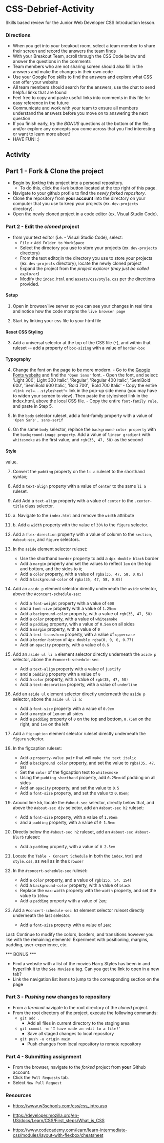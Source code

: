 # CSS-Debrief-Activity

Skills based review for the Junior Web Developer CSS Introduction lesson.

### Directions

- When you get into your breakout room, select a team member to share their screen and record the answers the team finds
- With your Breakout Team, scroll through the CSS Code below and answer the questions in the comments
- Team members who are not sharing screen should also fill in the answers and make the changes in their own code
- Use your Google Foo skills to find the answers and explore what CSS can offer your website
- All team members should search for the answers, use the chat to send helpful links that are found
- Feel free to copy and paste useful links into comments in this file for easy reference in the future
- Communicate and work with your team to ensure all members understand the answers before you move on to answering the next question
- If you finish early, try the *BONUS* questions at the bottom of the file, and/or explore any concepts you come across that you find interesting or want to learn more about!
- HAVE FUN! :)

## Activity

## Part 1 - Fork & Clone the project

* Begin by _forking_ this project into a personal repository.
  * To do this, click the `Fork` button located at the top right of this page.
* Navigate to your github profile to find the _newly forked repository_.
* Clone the repository from **your account** into the directory on your computer that you use to keep your projects (ex. `dev-projects` directory).
* Open the newly cloned project in a code editor (ex. Visual Studio Code).

### Part 2 - Edit the _cloned_ project

* from your text editor (i.e. - Visual Studio Code), select:
  * `File` > `Add Folder to WorkSpace`
  * Select the directory you use to store your projects (ex. `dev-projects` directory)
  * From the text editor,in the directory you use to store your projects (ex. `dev-projects` directory), locate the newly cloned project
  * Expand the project from the _project explorer (may just be called `explorer`)_
  * Modify the `index.html` and `assets/css/style.css` per the directions provided.

#### Setup

1. Open in browser/live server so you can see your changes in real time and notice how the code morphs the `live browser page`

2. Start by linking your css file to your html file

#### Reset CSS Styling

3. Add a universal selector at the top of the CSS file (`*`), and within that ruleset -- add a property of `box-sizing` with a value of `border-box`

#### Typography

4. Change the font on the page to be more modern.
		- Go to the [Google Fonts website](https://fonts.google.com) and find the `'Open Sans'` font.
		- Open the font, and select: 'Light 300', Light 300 Italic', 'Regular', 'Regular 400 Italic', 'SemiBold 600', 'SemiBold 600 Italic', 'Bold 700', 'Bold 700 Italic'
		- Copy the entire ```<link rel=...stylesheet">``` link in the pop-up side menu (you may have to widen your screen to view). Then paste the stylesheet link in the index.html, above the local CSS file.
		- Copy the entire `font-family rule`, and paste in Step 5.

5. In the `body` selector ruleset, add a font-family property with a value of `'Open Sans', sans-serif`

6. On the same `body` selector, replace the `background-color property` with the `background-image property`. Add a value of `linear gradient` with `whitesmoke` as the first value, and `rgb(35, 47, 58)` as the second 
#### Style
value.

7. Convert the `padding` property on the `li a` ruleset to the shorthand syntax;

8. Add a `text-align` property with a value of `center` to the same `li a` ruleset.

9. Add Add a `text-align` property with a value of `center` to the `.center-title` class selector.

10. a. Navigate to the `index.html` and remove the `width` attribute

10. b. Add a `width` property with the value of `30%` to the `figure` selector.

11. Add a `flex-direction` property with a value of column to the `section`, `#about-sec`, and `figure` selectors.

12. In the `aside` element selector ruleset:

	- Use the shorthand `border` property to add a `4px double black` border
	- Add a `margin` property and set the values to reflect `1em` on the top and bottom, and the sides to `0`;
	- Add a `color` property, with a value of `rgba(35, 47, 58, 0.05)`
	- Add a `background-color` of `rgba(35, 47, 58, 0.05)`

13. Add an `aside p` element selector directly underneath the `aside` selector, above the `#concert-schedule-sec`:

	- Add a `font-weight` property with a value of `600`
	- and a `font-size` property with a value of `1.25em`
	- Add a `background-color` property, with a value of `rgb(35, 47, 58)`
	- Add a `color` property, with a value of `whitesmoke`
	- Add a `padding` property, with a value of `0.5em` on all sides
	- Add a `margin` property, with a value of `0`
	- Add a `text-transform` property, with a value of `uppercase`
	- Add a `border-bottom` of `4px double rgba(0, 0, 0, 0.77)`
	- Add an `opacity` property, with a value of `0.6`

14. Add an `aside ul li a` element selector directly underneath the `aside p` selector, above the `#concert-schedule-sec`:

	- Add a `text-align` property with a value of `justify`
	- and a `padding` property with a value of `0`
	- Add a `color` property, with a value of `rgb(35, 47, 58)`
	- Add a `text-decoration` property, with a value of `underline`


15. Add an `aside ul` element selector directly underneath the `aside p` selector, above the `aside ul li a`:

	- Add a `font-size` property with a value of `0.9em`
	- Add a `margin` of `1em` on all sides
	- Add a `padding` property of `0` on the top and bottom, `0.75em` on the right, and `1em` on the left

16. Add a `figcaption` element selector ruleset directly underneath the `figure` selector.

17. In the figcaption ruleset:
	- Add a `property-value pair` that will `make the text italic`
	- Add a `background color` property, and set the value to `rgba(35, 47, 58)`
	- Set the `color` of the figcaption text to `whitesmoke`
	- Using the `padding shorthand` property, add `0.25em` of padding on all sides
	- Add an `opacity` property, and set the value to `0.5`
	- Add a `font-size` property, and set the value to `0.85em`;

18. Around line 55, locate the `#about-sec` selector, directly below that, and above the `#about-sec div` selector, add an `#about-sec h2` ruleset:
	- Add a `font-size` property, with a value of `1.95em`
  	- and a `padding` property, with a value of `0 1.5em`

19. Directly below the `#about-sec h2` ruleset, add an `#about-sec #about-blurb` ruleset:
	- Add a `padding` property, with a value of `0 2.5em`

20. Locate the `Table - Concert Schedule` in both the `index.html` and `style.css`, as well as in the `browser`

21. In the `#concert-schedule-sec` ruleset:
	- Add a `color` property, and a value of `rgb(255, 54, 154)`
	- Add a `background-color` property, with a value of `black`
	- Replace the `max-width` property with the `width` property, and set the value to `100vw`
	- Add a `padding` property with a value of `2em`;

22. Add a `#concert-schedule-sec h3` element selector ruleset directly underneath the last selector.
	- Add a `font-size` property with a value of `2em`;

Last: Continue to modify the colors, borders, and transitions however you like with the remaining elements! Experiment with positioning, margins, padding, user-experience, etc.

*** BONUS ***

* Find a website with a list of the movies Harry Styles has been in and hyperlink it to the `See Movies` a tag. Can you get the link to open in a new tab?
* Link the navigation list items to jump to the corresponding section on the page


### Part 3 - _Pushing_ new changes to repository

* From a _terminal_ navigate to the root directory of the _cloned_ project.
* From the root directory of the project, execute the following commands:
  * `git add .`
    * Add all files in current directory to the staging area
  * `git commit -m 'I have made an edit to a file!'`
    * Save all staged changes to local repository
  * `git push -u origin main`
    * Push changes from local repository to remote repository

### Part 4 - Submitting assignment

* From the browser, navigate to the _forked_ project from **your** Github account.
* Click the `Pull Requests` tab.
* Select `New Pull Request`

### Resources

- <https://www.w3schools.com/css/css_intro.asp>
- <https://developer.mozilla.org/en-US/docs/Learn/CSS/First_steps/What_is_CSS>

- <https://www.codecademy.com/learn/learn-intermediate-css/modules/layout-with-flexbox/cheatsheet>
